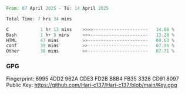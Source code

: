 <!--START_SECTION:waka-->

```rust
From: 07 April 2025 - To: 14 April 2025

Total Time: 7 hrs 34 mins

C            1 hr 13 mins    >>>>---------------------   14.86 %
Bash         1 hr 5 mins     >>>----------------------   13.28 %
HTML         47 mins         >>-----------------------   09.63 %
conf         39 mins         >>-----------------------   07.96 %
Other        38 mins         >>-----------------------   07.71 %
```

<!--END_SECTION:waka-->

### GPG <br />
Fingerprint:     6995 4DD2 962A CDE3 FD2B B8B4 FB35 3328 CD91 8097 <br />
Public Key:      https://github.com/Hari-c137/Hari-c137/blob/main/Key.gpg
